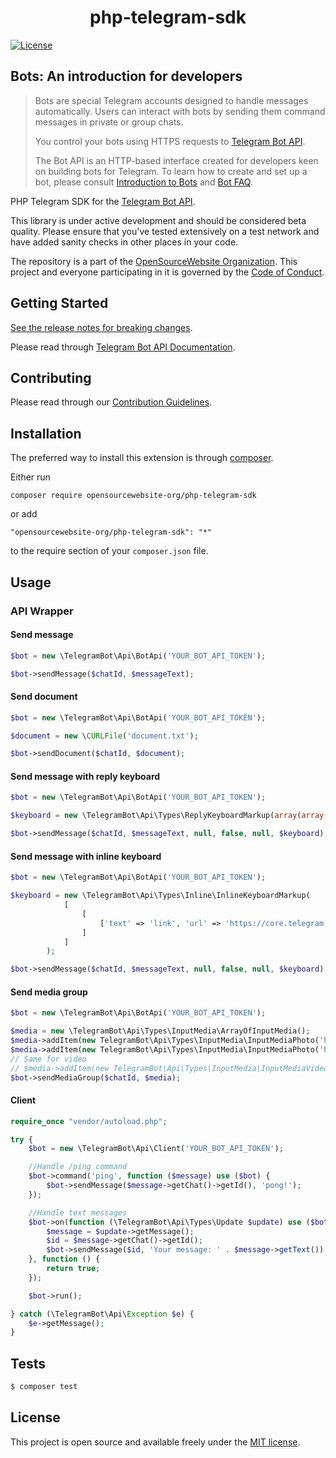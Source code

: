 <h1 align="center">php-telegram-sdk</h1>

[![License](https://img.shields.io/badge/license-MIT-brightgreen.svg?style=flat-square)](LICENSE.md)

## Bots: An introduction for developers
>Bots are special Telegram accounts designed to handle messages automatically. Users can interact with bots by sending them command messages in private or group chats.
>
>You control your bots using HTTPS requests to [Telegram Bot API](https://core.telegram.org/bots/api).
>
>The Bot API is an HTTP-based interface created for developers keen on building bots for Telegram.
To learn how to create and set up a bot, please consult [Introduction to Bots](https://core.telegram.org/bots) and [Bot FAQ](https://core.telegram.org/bots/faq).

PHP Telegram SDK for the [Telegram Bot API](https://core.telegram.org/bots/api).

This library is under active development and should be considered beta quality. Please ensure that you've tested extensively on a test network and have added sanity checks in other places in your code.

The repository is a part of the [OpenSourceWebsite Organization](https://github.com/opensourcewebsite-org). This project and everyone participating in it is governed by the [Code of Conduct](CODE_OF_CONDUCT.md).

## Getting Started

[See the release notes for breaking changes](CHANGELOG.md).

Please read through [Telegram Bot API Documentation](https://core.telegram.org/bots/api).

## Contributing

Please read through our [Contribution Guidelines](CONTRIBUTING.md).

## Installation

The preferred way to install this extension is through [composer](http://getcomposer.org/download/).

Either run

```
composer require opensourcewebsite-org/php-telegram-sdk
```

or add

```
"opensourcewebsite-org/php-telegram-sdk": "*"
```

to the require section of your `composer.json` file.

## Usage

### API Wrapper

#### Send message

``` php
$bot = new \TelegramBot\Api\BotApi('YOUR_BOT_API_TOKEN');

$bot->sendMessage($chatId, $messageText);
```
#### Send document

```php
$bot = new \TelegramBot\Api\BotApi('YOUR_BOT_API_TOKEN');

$document = new \CURLFile('document.txt');

$bot->sendDocument($chatId, $document);
```
#### Send message with reply keyboard

```php
$bot = new \TelegramBot\Api\BotApi('YOUR_BOT_API_TOKEN');

$keyboard = new \TelegramBot\Api\Types\ReplyKeyboardMarkup(array(array("one", "two", "three")), true); // true for one-time keyboard

$bot->sendMessage($chatId, $messageText, null, false, null, $keyboard);
```
#### Send message with inline keyboard

```php
$bot = new \TelegramBot\Api\BotApi('YOUR_BOT_API_TOKEN');

$keyboard = new \TelegramBot\Api\Types\Inline\InlineKeyboardMarkup(
            [
                [
                    ['text' => 'link', 'url' => 'https://core.telegram.org']
                ]
            ]
        );

$bot->sendMessage($chatId, $messageText, null, false, null, $keyboard);
```
#### Send media group

```php
$bot = new \TelegramBot\Api\BotApi('YOUR_BOT_API_TOKEN');

$media = new \TelegramBot\Api\Types\InputMedia\ArrayOfInputMedia();
$media->addItem(new TelegramBot\Api\Types\InputMedia\InputMediaPhoto('https://avatars3.githubusercontent.com/u/9335727'));
$media->addItem(new TelegramBot\Api\Types\InputMedia\InputMediaPhoto('https://avatars3.githubusercontent.com/u/9335727'));
// Same for video
// $media->addItem(new TelegramBot\Api\Types\InputMedia\InputMediaVideo('http://clips.vorwaerts-gmbh.de/VfE_html5.mp4'));
$bot->sendMediaGroup($chatId, $media);
```

#### Client

```php
require_once "vendor/autoload.php";

try {
    $bot = new \TelegramBot\Api\Client('YOUR_BOT_API_TOKEN');

    //Handle /ping command
    $bot->command('ping', function ($message) use ($bot) {
        $bot->sendMessage($message->getChat()->getId(), 'pong!');
    });

    //Handle text messages
    $bot->on(function (\TelegramBot\Api\Types\Update $update) use ($bot) {
        $message = $update->getMessage();
        $id = $message->getChat()->getId();
        $bot->sendMessage($id, 'Your message: ' . $message->getText());
    }, function () {
        return true;
    });

    $bot->run();

} catch (\TelegramBot\Api\Exception $e) {
    $e->getMessage();
}
```

## Tests

``` bash
$ composer test
```

## License

This project is open source and available freely under the [MIT license](LICENSE.md).
